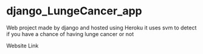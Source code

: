 # django_LungeCancer_app

Web project made by django and hosted using Heroku 
it uses svm to detect if you have a chance of having lunge cancer or not

Website Link 
